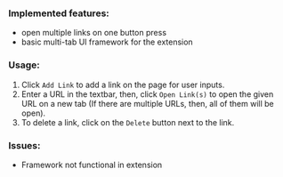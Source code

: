 ### Implemented features:
- open multiple links on one button press
- basic multi-tab UI framework for the extension

### Usage:
1. Click `Add Link` to add a link on the page for user inputs.
2. Enter a URL in the textbar, then, click `Open Link(s)` to open the given URL on a new tab (If there are multiple URLs, then, all of them will be open).
3. To delete a link, click on the `Delete` button next to the link.

### Issues:
  - Framework not functional in extension
